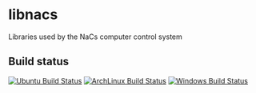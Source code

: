 # libnacs

Libraries used by the NaCs computer control system

## Build status

[![Ubuntu Build Status](https://github.com/nacs-lab/libnacs/actions/workflows/ubuntu.yml/badge.svg)](https://github.com/nacs-lab/libnacs/actions/workflows/ubuntu.yml)
[![ArchLinux Build Status](https://github.com/nacs-lab/libnacs/actions/workflows/archlinux.yml/badge.svg)](https://github.com/nacs-lab/libnacs/actions/workflows/archlinux.yml)
[![Windows Build Status](https://github.com/nacs-lab/libnacs/actions/workflows/msys2.yml/badge.svg)](https://github.com/nacs-lab/libnacs/actions/workflows/msys2.yml)
